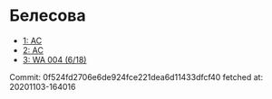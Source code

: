 # Белесова
- [1: AC](1.md)
- [2: AC](2.md)
- [3: WA 004 (6/18)](3.md)

Commit: 0f524fd2706e6de924fce221dea6d11433dfcf40
 fetched at: 20201103-164016
